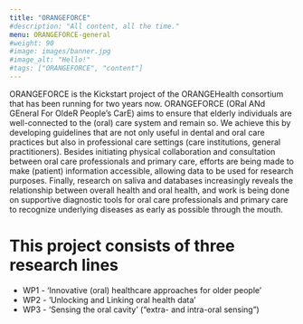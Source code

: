```yaml
---
title: "ORANGEFORCE"
#description: "All content, all the time."
menu: ORANGEFORCE-general
#weight: 90
#image: images/banner.jpg
#image_alt: "Hello!"
#tags: ["ORANGEFORCE", "content"]
---
```


ORANGEFORCE is the Kickstart project of the ORANGEHealth consortium that has been running for two years now. ORANGEFORCE (ORal ANd GEneral For OldeR People’s CarE) aims to ensure that elderly individuals are well-connected to the (oral) care system and remain so. We achieve this by developing guidelines that are not only useful in dental and oral care practices but also in professional care settings (care institutions, general practitioners). Besides initiating physical collaboration and consultation between oral care professionals and primary care, efforts are being made to make (patient) information accessible, allowing data to be used for research purposes. Finally, research on saliva and databases increasingly reveals the relationship between overall health and oral health, and work is being done on supportive diagnostic tools for oral care professionals and primary care to recognize underlying diseases as early as possible through the mouth.

# This project consists of three research lines
* WP1 - ‘Innovative (oral) healthcare approaches for older people’
* WP2 - ‘Unlocking and Linking oral health data’
* WP3 - ‘Sensing the oral cavity’ (“extra- and intra-oral sensing”)

